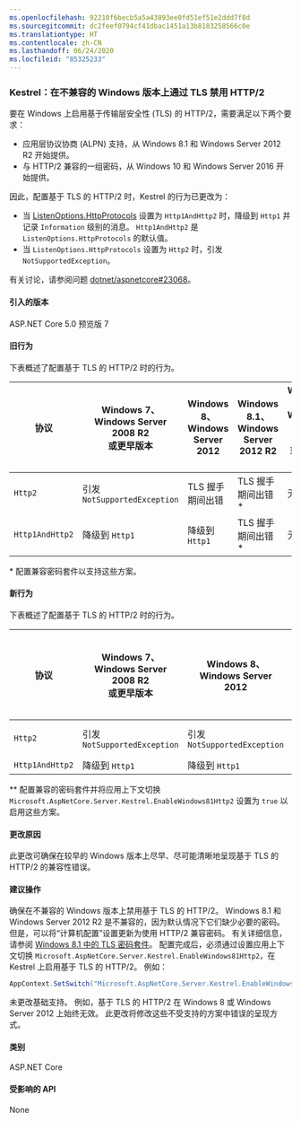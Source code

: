 ```yaml
---
ms.openlocfilehash: 92210f6becb5a5a43893ee0fd51ef51e2ddd7f8d
ms.sourcegitcommit: dc2feef0794cf41dbac1451a13b8183258566c0e
ms.translationtype: HT
ms.contentlocale: zh-CN
ms.lasthandoff: 06/24/2020
ms.locfileid: "85325233"
---
```

### <a name="kestrel-http2-disabled-over-tls-on-incompatible-windows-versions"></a>Kestrel：在不兼容的 Windows 版本上通过 TLS 禁用 HTTP/2

要在 Windows 上启用基于传输层安全性 (TLS) 的 HTTP/2，需要满足以下两个要求：

- 应用层协议协商 (ALPN) 支持，从 Windows 8.1 和 Windows Server 2012 R2 开始提供。
- 与 HTTP/2 兼容的一组密码，从 Windows 10 和 Windows Server 2016 开始提供。

因此，配置基于 TLS 的 HTTP/2 时，Kestrel 的行为已更改为：

- 当 [ListenOptions.HttpProtocols](/dotnet/api/microsoft.aspnetcore.server.kestrel.core.httpprotocols) 设置为 `Http1AndHttp2` 时，降级到 `Http1` 并记录 `Information` 级别的消息。 `Http1AndHttp2` 是 `ListenOptions.HttpProtocols` 的默认值。
- 当 `ListenOptions.HttpProtocols` 设置为 `Http2` 时，引发 `NotSupportedException`。

有关讨论，请参阅问题 [dotnet/aspnetcore#23068](https://github.com/dotnet/aspnetcore/issues/23068)。

#### <a name="version-introduced"></a>引入的版本

ASP.NET Core 5.0 预览版 7

#### <a name="old-behavior"></a>旧行为

下表概述了配置基于 TLS 的 HTTP/2 时的行为。

| 协议 | Windows 7、<br />Windows Server 2008 R2<br />或更早版本 | Windows 8、<br />Windows Server 2012 | Windows 8.1、<br />Windows Server 2012 R2 | Windows 10、<br />Windows Server 2016<br />或更高版本 |
|---------------|-----------------------------------------------|--------------------------------|-------------------------------------|------------------------------------------|
| `Http2`         | 引发 `NotSupportedException`                   | TLS 握手期间出错     | TLS 握手期间出错 &ast;     | 无错误 |
| `Http1AndHttp2` | 降级到 `Http1`                    | 降级到 `Http1`     | TLS 握手期间出错 &ast;     | 无错误 |

&ast; 配置兼容密码套件以支持这些方案。

#### <a name="new-behavior"></a>新行为

下表概述了配置基于 TLS 的 HTTP/2 时的行为。

| 协议 | Windows 7、<br />Windows Server 2008 R2<br />或更早版本 | Windows 8、<br />Windows Server 2012 | Windows 8.1、<br />Windows Server 2012 R2 | Windows 10、<br />Windows Server 2016<br />或更高版本 |
|---------------|-----------------------------------------------|--------------------------------|-------------------------------------|------------------------------------------|
| `Http2`         | 引发 `NotSupportedException`                   | 引发 `NotSupportedException`     | 引发 `NotSupportedException` &ast;&ast;     | 无错误 |
| `Http1AndHttp2` | 降级到 `Http1`                    | 降级到 `Http1`     | 降级到 `Http1` &ast;&ast;     | 无错误 |

&ast;&ast; 配置兼容的密码套件并将应用上下文切换 `Microsoft.AspNetCore.Server.Kestrel.EnableWindows81Http2` 设置为 `true` 以启用这些方案。

#### <a name="reason-for-change"></a>更改原因

此更改可确保在较早的 Windows 版本上尽早、尽可能清晰地呈现基于 TLS 的 HTTP/2 的兼容性错误。

#### <a name="recommended-action"></a>建议操作

确保在不兼容的 Windows 版本上禁用基于 TLS 的 HTTP/2。 Windows 8.1 和 Windows Server 2012 R2 是不兼容的，因为默认情况下它们缺少必要的密码。 但是，可以将“计算机配置”设置更新为使用 HTTP/2 兼容密码。 有关详细信息，请参阅 [Windows 8.1 中的 TLS 密码套件](/windows/win32/secauthn/tls-cipher-suites-in-windows-8-1)。 配置完成后，必须通过设置应用上下文切换 `Microsoft.AspNetCore.Server.Kestrel.EnableWindows81Http2`，在 Kestrel 上启用基于 TLS 的 HTTP/2。 例如：

```csharp
AppContext.SetSwitch("Microsoft.AspNetCore.Server.Kestrel.EnableWindows81Http2", true);
```

未更改基础支持。 例如，基于 TLS 的 HTTP/2 在 Windows 8 或 Windows Server 2012 上始终无效。 此更改将修改这些不受支持的方案中错误的呈现方式。

#### <a name="category"></a>类别

ASP.NET Core

#### <a name="affected-apis"></a>受影响的 API

None

<!--

#### Affected APIs

Not detectable via API analysis

-->
